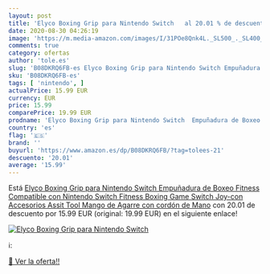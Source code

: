 ```yaml
---
layout: post
title: 'Elyco Boxing Grip para Nintendo Switch   al 20.01 % de descuento'
date: 2020-08-30 04:26:19
image: 'https://m.media-amazon.com/images/I/31POe8Qnk4L._SL500_._SL400_.jpg'
comments: true
category: ofertas
author: 'tole.es'
slug: 'B08DKRQ6FB-es Elyco Boxing Grip para Nintendo Switch Empuñadura de Boxeo...'
sku: 'B08DKRQ6FB-es'
tags: [ 'nintendo', ]
actualPrice: 15.99 EUR
currency: EUR
price: 15.99
comparePrice: 19.99 EUR
prodname: 'Elyco Boxing Grip para Nintendo Switch  Empuñadura de Boxeo Fitness Compatible con Nintendo Switch Fitness Boxing Game  Switch Joy-con Accesorios  Assit Tool Mango de Agarre con cordón de Mano'
country: 'es'
flag: '🇪🇸'
brand: ''
buyurl: 'https://www.amazon.es/dp/B08DKRQ6FB/?tag=tolees-21'
descuento: '20.01'
average: '15.99'
---
```


Está [Elyco Boxing Grip para Nintendo Switch  Empuñadura de Boxeo Fitness Compatible con Nintendo Switch Fitness Boxing Game  Switch Joy-con Accesorios  Assit Tool Mango de Agarre con cordón de Mano](https://www.amazon.es/dp/B08DKRQ6FB/?tag=tolees-21) con 20.01 de descuento por 15.99 EUR (original: 19.99 EUR) en el siguiente enlace!

[![Elyco Boxing Grip para Nintendo Switch  ](https://m.media-amazon.com/images/I/31POe8Qnk4L._SL500_._SL400_.jpg)](https://www.amazon.es/dp/B08DKRQ6FB/?tag=tolees-21)

ℹ️:


[🛒 Ver la oferta!!](https://www.amazon.es/dp/B08DKRQ6FB/?tag=tolees-21)
